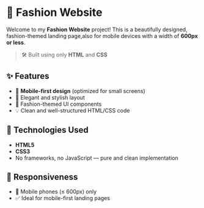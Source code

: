 
# 👗 Fashion Website

Welcome to my **Fashion Website** project! This is a beautifully designed, fashion-themed landing page,also for mobile devices with a width of **600px or less**.

> 🛠️ Built using only **HTML** and **CSS**

## ✨ Features

- 📱 **Mobile-first design** (optimized for small screens)
- 🎨 Elegant and stylish layout
- 📸 Fashion-themed UI components
- 💡 Clean and well-structured HTML/CSS code

## 🧱 Technologies Used

- **HTML5**
- **CSS3**
- No frameworks, no JavaScript — pure and clean implementation

## 🎯 Responsiveness

- 📱 Mobile phones (≤ 600px) only
- ✅ Ideal for mobile-first landing pages

